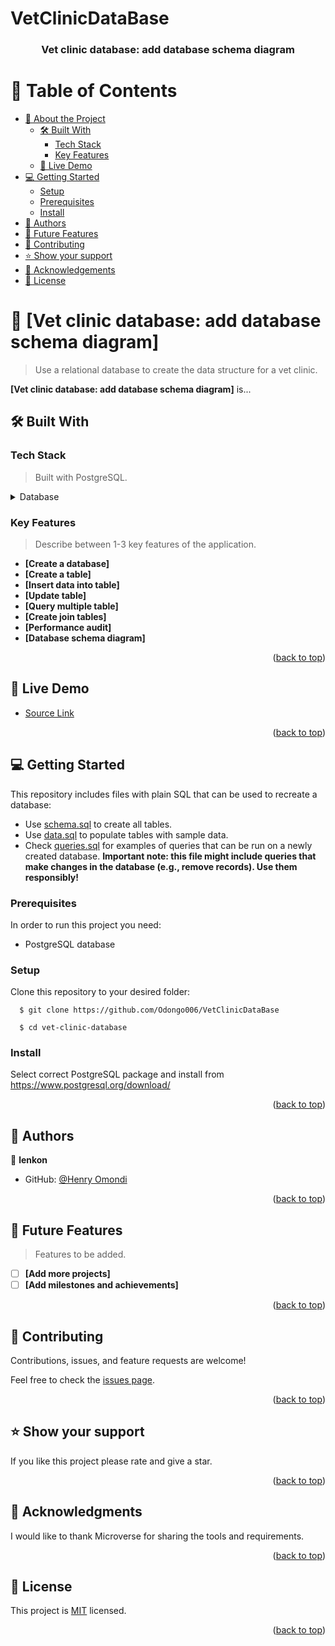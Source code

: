 # VetClinicDataBase

<a name="readme-top"></a>

<div align="center">

  <h3><b>Vet clinic database: add database schema diagram</b></h3>

</div>

# 📗 Table of Contents

- [📖 About the Project](#about-project)
  - [🛠 Built With](#built-with)
    - [Tech Stack](#tech-stack)
    - [Key Features](#key-features)
  - [🚀 Live Demo](#live-demo)
- [💻 Getting Started](#getting-started)
  - [Setup](#setup)
  - [Prerequisites](#prerequisites)
  - [Install](#install)
- [👥 Authors](#authors)
- [🔭 Future Features](#future-features)
- [🤝 Contributing](#contributing)
- [⭐️ Show your support](#support)
- [🙏 Acknowledgements](#acknowledgements)
- [📝 License](#license)

# 📖 [Vet clinic database: add database schema diagram] <a name="about-project"></a>

> Use a relational database to create the data structure for a vet clinic.

**[Vet clinic database: add database schema diagram]** is...

## 🛠 Built With <a name="built-with"></a>

### Tech Stack <a name="tech-stack"></a>

>  Built with PostgreSQL.

<details>
<summary>Database</summary>
  <ul>
    <li><a href="https://www.postgresql.org/">PostgreSQL</a></li>
  </ul>
</details>

### Key Features <a name="key-features"></a>

> Describe between 1-3 key features of the application.

- **[Create a database]**
- **[Create a table]**
- **[Insert data into table]**
- **[Update table]**
- **[Query multiple table]**
- **[Create join tables]**
- **[Performance audit]**
- **[Database schema diagram]**

<p align="right">(<a href="#readme-top">back to top</a>)</p>

## 🚀 Live Demo <a name="live-demo"></a>

- [Source Link](https://github.com/Odongo006/VetClinicDataBase)

<p align="right">(<a href="#readme-top">back to top</a>)</p>

## 💻 Getting Started <a name="getting-started"></a>

This repository includes files with plain SQL that can be used to recreate a database:

- Use [schema.sql](./schema.sql) to create all tables.
- Use [data.sql](./data.sql) to populate tables with sample data.
- Check [queries.sql](./queries.sql) for examples of queries that can be run on a newly created database. **Important note: this file might include queries that make changes in the database (e.g., remove records). Use them responsibly!**

### Prerequisites

In order to run this project you need:
- PostgreSQL database

### Setup

Clone this repository to your desired folder:

```
  $ git clone https://github.com/Odongo006/VetClinicDataBase

  $ cd vet-clinic-database
```
### Install

Select correct PostgreSQL package and install from https://www.postgresql.org/download/

<p align="right">(<a href="#readme-top">back to top</a>)</p>

## 👥 Authors <a name="authors"></a>

👤 **lenkon**

- GitHub: [@Henry Omondi](https://github.com/Odongo006)


<p align="right">(<a href="#readme-top">back to top</a>)</p>

## 🔭 Future Features <a name="future-features"></a>

> Features to be added.

- [ ] **[Add more projects]**
- [ ] **[Add milestones and achievements]**

<p align="right">(<a href="#readme-top">back to top</a>)</p>

## 🤝 Contributing <a name="contributing"></a>

Contributions, issues, and feature requests are welcome!

Feel free to check the [issues page](../../issues/).

<p align="right">(<a href="#readme-top">back to top</a>)</p>

## ⭐️ Show your support <a name="support"></a>

If you like this project please rate and give a star.

<p align="right">(<a href="#readme-top">back to top</a>)</p>

## 🙏 Acknowledgments <a name="acknowledgements"></a>

I would like to thank Microverse for sharing the tools and requirements.

<p align="right">(<a href="#readme-top">back to top</a>)</p>

## 📝 License <a name="license"></a>

This project is [MIT](./LICENSE) licensed.

<p align="right">(<a href="#readme-top">back to top</a>)</p>